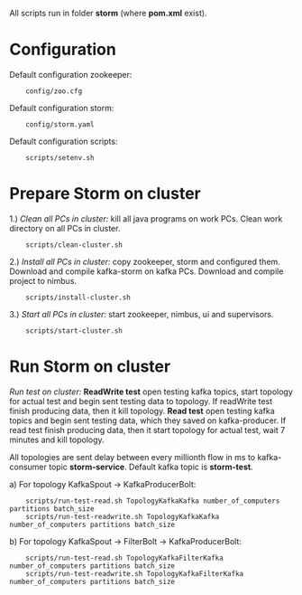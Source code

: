 All scripts run in folder <b>storm</b> (where <b>pom.xml</b> exist).

Configuration
============================

Default configuration zookeeper:

        config/zoo.cfg

Default configuration storm:

        config/storm.yaml

Default configuration scripts:

        scripts/setenv.sh


Prepare Storm on cluster
============================

1.) <i>Clean all PCs in cluster:</i> kill all java programs on work PCs.
Clean work directory on all PCs in cluster.

        scripts/clean-cluster.sh

2.) <i>Install all PCs in cluster:</i> copy zookeeper, storm and configured them.
Download and compile kafka-storm on kafka PCs. Download and compile project to nimbus.

        scripts/install-cluster.sh

3.) <i>Start all PCs in cluster:</i> start zookeeper, nimbus, ui and supervisors.

        scripts/start-cluster.sh

Run Storm on cluster
============================

<i>Run test on cluster:</i> <b>ReadWrite test</b> open testing kafka topics, start topology for actual test
and begin sent testing data to topology. If readWrite test finish producing data, then it kill topology.
<b>Read test</b> open testing kafka topics and begin sent testing data, which they saved on kafka-producer.
If read test finish producing data, then it start topology for actual test, wait 7 minutes and kill topology.

All topologies are sent delay between every millionth flow in ms to kafka-consumer topic <b>storm-service</b>.
Default kafka topic is <b>storm-test</b>.

a) For topology KafkaSpout -> KafkaProducerBolt:

        scripts/run-test-read.sh TopologyKafkaKafka number_of_computers partitions batch_size
        scripts/run-test-readwrite.sh TopologyKafkaKafka number_of_computers partitions batch_size

b) For topology KafkaSpout -> FilterBolt -> KafkaProducerBolt:

        scripts/run-test-read.sh TopologyKafkaFilterKafka number_of_computers partitions batch_size
        scripts/run-test-readwrite.sh TopologyKafkaFilterKafka number_of_computers partitions batch_size
